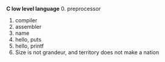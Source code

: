 **C low level language**
0. preprocessor
1. compiler
2. assembler
3. name
4. hello, puts
5. hello, printf
6. Size is not grandeur, and territory does not make a nation

